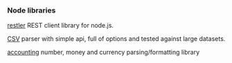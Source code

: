 ### Node libraries

[restler](https://github.com/danwrong/restler) REST client library for node.js.

[CSV](https://github.com/wdavidw/node-csv) parser with simple api, full of options and tested against large datasets.

[accounting](https://github.com/josscrowcroft/accounting.js) number, money and currency parsing/formatting library 

